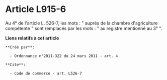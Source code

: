 # Article L915-6

Au 4° de l'article L. 526-7, les mots : " auprès de la chambre d'agriculture compétente " sont remplacés par les mots : " au
registre mentionné au 3° ".

**Liens relatifs à cet article**

	**Créé par**:

	  - Ordonnance n°2011-322 du 24 mars 2011 - art. 4

	**Cite**:

	  - Code de commerce - art. L526-7
